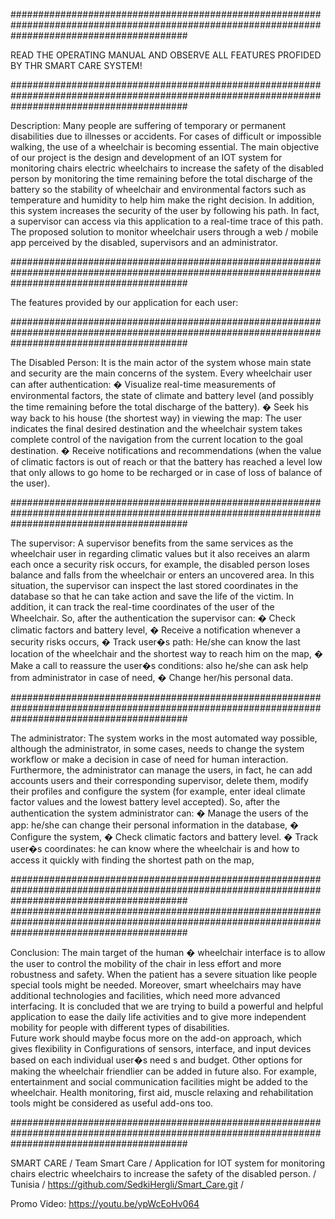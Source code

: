 ################################################################################################################################################

READ THE OPERATING MANUAL AND OBSERVE ALL FEATURES PROFIDED BY THR SMART CARE SYSTEM!

################################################################################################################################################

Description:
Many people are suffering of temporary or permanent disabilities due to illnesses or accidents. For cases of difficult or impossible walking, the use of a wheelchair is becoming essential.
The main objective of our project is the design and development of an IOT system for monitoring chairs electric wheelchairs to increase the safety of the disabled person by monitoring the time remaining before the total discharge of the battery so the stability of wheelchair and environmental factors such as temperature and humidity to help him make the right decision. In addition, this system increases the security of the user by following his path. In fact, a supervisor can access via this application to a real-time trace of this path.
The proposed solution to monitor wheelchair users through a web / mobile app perceived by the disabled, supervisors and an administrator.


################################################################################################################################################

The features provided by our application for each user:


################################################################################################################################################

The Disabled Person:
It is the main actor of the system whose main state and security are the main concerns of the system.
Every wheelchair user can after authentication:
�	Visualize real-time measurements of environmental factors, the state of climate and battery level (and possibly the time remaining before the total discharge of the battery).
�	Seek his way back to his house (the shortest way) in viewing the map:
The user indicates the final desired destination and the wheelchair system takes complete control of the navigation from the current location to the goal destination.
�	Receive notifications and recommendations (when the value of climatic factors is out of reach or that the battery has reached a level low that only allows to go home to be recharged or in case of loss of balance of the user).


################################################################################################################################################

The supervisor:
A supervisor benefits from the same services as the wheelchair user in regarding climatic values but it also receives an alarm each once a security risk occurs, for example, the disabled person loses balance and falls from the wheelchair or enters an uncovered area. In this situation, the supervisor can inspect the last stored coordinates in the database so that he can take action and save the life of the victim. In addition, it can track the real-time coordinates of the user of the Wheelchair.
So, after the authentication the supervisor can:
�	Check climatic factors and battery level,
�	Receive a notification whenever a security risks occurs,
�	Track user�s path: He/she can know the last location of the wheelchair and the shortest way to reach him on the map,
�	Make a call to reassure the user�s conditions: also he/she can ask help from administrator in case of need, 
�	Change her/his personal data.


################################################################################################################################################

The administrator:
The system works in the most automated way possible, although the administrator, in some cases, needs to change the system workflow or make a decision in case of need for human interaction. Furthermore, the administrator can manage the users, in fact, he can add accounts users and their corresponding supervisor, delete them, modify their profiles and configure the system (for example, enter ideal climate factor values and the lowest battery level accepted).
So, after the authentication the system administrator can:
�	Manage the users of the app: he/she can change their personal information in the database,
�	Configure the system,
�	Check climatic factors and battery level.
�	Track user�s coordinates: he can know where the wheelchair is and how to access it quickly with finding the shortest path on the map,

################################################################################################################################################
################################################################################################################################################

Conclusion:
The main target of the human � wheelchair interface is to allow the user to control the mobility of the chair in less effort and more robustness and safety. When the patient has a severe situation like people special tools might be needed.  Moreover, smart wheelchairs may have additional technologies and facilities, which need more advanced interfacing.
It is  concluded that we are trying to build a powerful and helpful application  to ease  the daily  life activities  and to  give more  independent mobility for  people with different  types of  disabilities.  
Future work should maybe focus more on the add-on approach, which gives flexibility in Configurations of sensors, interface, and input devices based on each individual user�s need s and budget. Other options for making the wheelchair friendlier can be added in future also. For example, 
entertainment  and  social  communication  facilities  might  be  added  to  the  wheelchair.  Health monitoring, first aid, muscle relaxing and rehabilitation tools might be considered as useful add-ons too.

################################################################################################################################################

SMART CARE / Team Smart Care / Application for IOT system for monitoring chairs electric wheelchairs to increase the safety of the disabled person. / Tunisia / https://github.com/SedkiHergli/Smart_Care.git /

Promo Video: https://youtu.be/ypWcEoHv064

